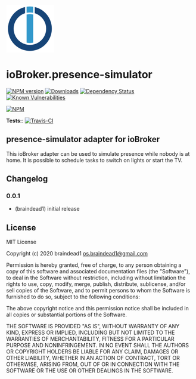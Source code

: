 ![Logo](admin/presence-simulator.png)
# ioBroker.presence-simulator

[![NPM version](http://img.shields.io/npm/v/iobroker.presence-simulator.svg)](https://www.npmjs.com/package/iobroker.presence-simulator)
[![Downloads](https://img.shields.io/npm/dm/iobroker.presence-simulator.svg)](https://www.npmjs.com/package/iobroker.presence-simulator)
[![Dependency Status](https://img.shields.io/david/braindead1/iobroker.presence-simulator.svg)](https://david-dm.org/braindead1/iobroker.presence-simulator)
[![Known Vulnerabilities](https://snyk.io/test/github/braindead1/ioBroker.presence-simulator/badge.svg)](https://snyk.io/test/github/braindead1/ioBroker.presence-simulator)

[![NPM](https://nodei.co/npm/iobroker.presence-simulator.png?downloads=true)](https://nodei.co/npm/iobroker.presence-simulator/)

**Tests:**: [![Travis-CI](http://img.shields.io/travis/braindead1/ioBroker.presence-simulator/master.svg)](https://travis-ci.org/braindead1/ioBroker.presence-simulator)

## presence-simulator adapter for ioBroker
This ioBroker adapter can be used to simulate presence while nobody is at 
home. It is possible to schedule tasks to switch on lights or start the TV.

## Changelog

### 0.0.1
* (braindead1) initial release

## License
MIT License

Copyright (c) 2020 braindead1 <os.braindead1@gmail.com>

Permission is hereby granted, free of charge, to any person obtaining a copy
of this software and associated documentation files (the "Software"), to deal
in the Software without restriction, including without limitation the rights
to use, copy, modify, merge, publish, distribute, sublicense, and/or sell
copies of the Software, and to permit persons to whom the Software is
furnished to do so, subject to the following conditions:

The above copyright notice and this permission notice shall be included in all
copies or substantial portions of the Software.

THE SOFTWARE IS PROVIDED "AS IS", WITHOUT WARRANTY OF ANY KIND, EXPRESS OR
IMPLIED, INCLUDING BUT NOT LIMITED TO THE WARRANTIES OF MERCHANTABILITY,
FITNESS FOR A PARTICULAR PURPOSE AND NONINFRINGEMENT. IN NO EVENT SHALL THE
AUTHORS OR COPYRIGHT HOLDERS BE LIABLE FOR ANY CLAIM, DAMAGES OR OTHER
LIABILITY, WHETHER IN AN ACTION OF CONTRACT, TORT OR OTHERWISE, ARISING FROM,
OUT OF OR IN CONNECTION WITH THE SOFTWARE OR THE USE OR OTHER DEALINGS IN THE
SOFTWARE.